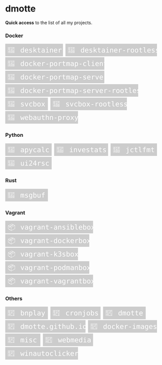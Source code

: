 # dmotte

**Quick access** to the list of all my projects.

### Docker

[![desktainer](badges/desktainer.svg)](https://github.com/dmotte/desktainer)&nbsp;&nbsp;[![desktainer-rootless](badges/desktainer-rootless.svg)](https://github.com/dmotte/desktainer-rootless)&nbsp;&nbsp;[![docker-portmap-client](badges/docker-portmap-client.svg)](https://github.com/dmotte/docker-portmap-client)&nbsp;&nbsp;[![docker-portmap-server](badges/docker-portmap-server.svg)](https://github.com/dmotte/docker-portmap-server)&nbsp;&nbsp;[![docker-portmap-server-rootless](badges/docker-portmap-server-rootless.svg)](https://github.com/dmotte/docker-portmap-server-rootless)&nbsp;&nbsp;[![svcbox](badges/svcbox.svg)](https://github.com/dmotte/svcbox)&nbsp;&nbsp;[![svcbox-rootless](badges/svcbox-rootless.svg)](https://github.com/dmotte/svcbox-rootless)&nbsp;&nbsp;[![webauthn-proxy](badges/webauthn-proxy.svg)](https://github.com/dmotte/webauthn-proxy)

### Python

[![apycalc](badges/apycalc.svg)](https://github.com/dmotte/apycalc)&nbsp;&nbsp;[![investats](badges/investats.svg)](https://github.com/dmotte/investats)&nbsp;&nbsp;[![jctlfmt](badges/jctlfmt.svg)](https://github.com/dmotte/jctlfmt)&nbsp;&nbsp;[![ui24rsc](badges/ui24rsc.svg)](https://github.com/dmotte/ui24rsc)

### Rust

[![msgbuf](badges/msgbuf.svg)](https://github.com/dmotte/msgbuf)

### Vagrant

[![vagrant-ansiblebox](badges/vagrant-ansiblebox.svg)](https://github.com/dmotte/vagrant-ansiblebox)&nbsp;&nbsp;[![vagrant-dockerbox](badges/vagrant-dockerbox.svg)](https://github.com/dmotte/vagrant-dockerbox)&nbsp;&nbsp;[![vagrant-k3sbox](badges/vagrant-k3sbox.svg)](https://github.com/dmotte/vagrant-k3sbox)&nbsp;&nbsp;[![vagrant-podmanbox](badges/vagrant-podmanbox.svg)](https://github.com/dmotte/vagrant-podmanbox)&nbsp;&nbsp;[![vagrant-vagrantbox](badges/vagrant-vagrantbox.svg)](https://github.com/dmotte/vagrant-vagrantbox)

### Others

[![bnplay](badges/bnplay.svg)](https://github.com/dmotte/bnplay)&nbsp;&nbsp;[![cronjobs](badges/cronjobs.svg)](https://github.com/dmotte/cronjobs)&nbsp;&nbsp;[![dmotte](badges/dmotte.svg)](https://github.com/dmotte/dmotte)&nbsp;&nbsp;[![dmotte.github.io](badges/dmotte.github.io.svg)](https://github.com/dmotte/dmotte.github.io)&nbsp;&nbsp;[![docker-images](badges/docker-images.svg)](https://github.com/dmotte/docker-images)&nbsp;&nbsp;[![misc](badges/misc.svg)](https://github.com/dmotte/misc)&nbsp;&nbsp;[![webmedia](badges/webmedia.svg)](https://github.com/dmotte/webmedia)&nbsp;&nbsp;[![winautoclicker](badges/winautoclicker.svg)](https://github.com/dmotte/winautoclicker)
